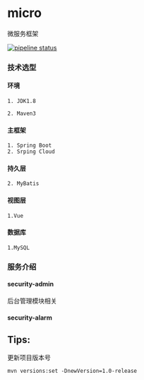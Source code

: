 # micro
微服务框架

[![pipeline status](http://192.168.25.201:10080/qitech/security-parent/badges/develop/pipeline.svg)](http://192.168.25.201:10080/qitech/security-parent/commits/develop)

### 技术选型

#### 环境
    
    1. JDK1.8
    
    2. Maven3
    
#### 主框架

    1. Spring Boot 
    2. Srping Cloud
    
#### 持久层

    2. MyBatis
    
#### 视图层

    1.Vue
    
#### 数据库

    1.MySQL
    
### 服务介绍


#### security-admin

后台管理模块相关
    
#### security-alarm



## Tips:

更新项目版本号

    mvn versions:set -DnewVersion=1.0-release
